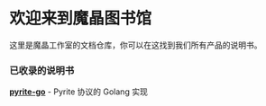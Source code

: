 # 欢迎来到魔晶图书馆

这里是魔晶工作室的文档仓库，你可以在这找到我们所有产品的说明书。

### 已收录的说明书

**[pyrite-go](pyrite/go.md)** - Pyrite 协议的 Golang 实现
